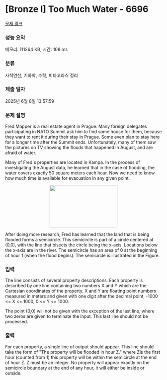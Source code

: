 # [Bronze I] Too Much Water - 6696 

[문제 링크](https://www.acmicpc.net/problem/6696) 

### 성능 요약

메모리: 111264 KB, 시간: 108 ms

### 분류

사칙연산, 기하학, 수학, 피타고라스 정리

### 제출 일자

2025년 6월 8일 13:57:59

### 문제 설명

<p>Fred Mapper is a real estate agent in Prague. Many foreign delegates participating in NATO Summit ask him to find some house for them, because they want to rent it during their stay in Prague. Some even plan to stay here for a longer time after the Summit ends. Unfortunately, many of them saw the pictures on TV showing the floods that happened in August, and are afraid of water.</p>

<p>Many of Fred's properties are located in Kampa. In the process of investigating the August data, he learned that in the case of flooding, the water covers exactly 50 square meters each hour. Now we need to know how much time is available for evacuation in any given point.</p>

<p style="text-align: center;"><img alt="" src="https://onlinejudgeimages.s3-ap-northeast-1.amazonaws.com/problem/6696/1.gif" style="height:136px; width:218px"></p>

<p>After doing more research, Fred has learned that the land that is being flooded forms a semicircle. This semicircle is part of a circle centered at (0,0), with the line that bisects the circle being the x-axis. Locations below the x-axis are in the river. The semicircle has an area of 0 at the beginning of hour 1 (when the flood begins). The semicircle is illustrated in the Figure.</p>

<p> </p>

### 입력 

 <p>The line consists of several property descriptions. Each property is described by one line containing two numbers X and Y which are the Cartesian coordinates of the property. X and Y are floating point numbers measured in meters and given with one digit after the decimal point, -1000 <= X <= 1000, 0 <= Y <= 1000.</p>

<p>The point (0,0) will not be given with the exception of the last line, where two zeros are given to terminate the input. This last line should not be processed.</p>

### 출력 

 <p>For each property, a single line of output should appear. This line should take the form of "The property will be flooded in hour Z." where Zis the first hour (counted from 1) this property will be within the semicircle at the end of hour Z. Z must be an integer. No property will appear exactly on the semicircle boundary at the end of any hour, it will either be inside or outside.</p>

<p> </p>

